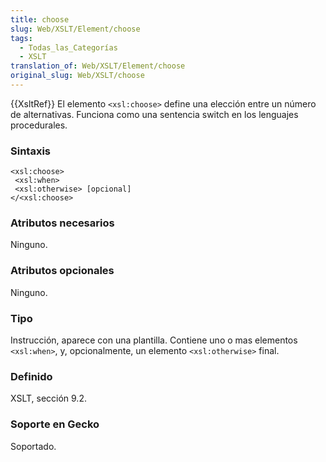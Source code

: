 ```yaml
---
title: choose
slug: Web/XSLT/Element/choose
tags:
  - Todas_las_Categorías
  - XSLT
translation_of: Web/XSLT/Element/choose
original_slug: Web/XSLT/choose
---
```

{{XsltRef}}
El elemento `<xsl:choose>` define una elección entre un número de alternativas. Funciona como una sentencia switch en los lenguajes procedurales.

### Sintaxis

    <xsl:choose>
     <xsl:when>
     <xsl:otherwise> [opcional]
    </<xsl:choose>

### Atributos necesarios

Ninguno.

### Atributos opcionales

Ninguno.

### Tipo

Instrucción, aparece con una plantilla. Contiene uno o mas elementos `<xsl:when>`, y, opcionalmente, un elemento `<xsl:otherwise>` final.

### Definido

XSLT, sección 9.2.

### Soporte en Gecko

Soportado.
